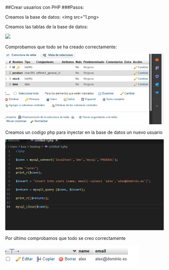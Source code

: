##Crear usuarios con PHP
###Pasos:

Creamos la base de datos:
<img src="1.png>

Creamos las tablas de la base de datos:

<img src="2.png">

Comprobamos que todo se ha creado correctamente:

<img src="3.png">

Creamos un codigo php para inyectar en la base de datos un nuevo usuario

<img src="4.png">

Por último comprobamos que todo se creo correctamente

<img src="5.png">